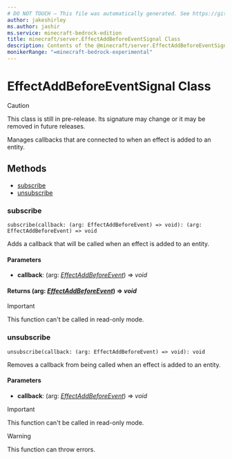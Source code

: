 ```yaml
---
# DO NOT TOUCH — This file was automatically generated. See https://github.com/mojang/minecraftapidocsgenerator to modify descriptions, examples, etc.
author: jakeshirley
ms.author: jashir
ms.service: minecraft-bedrock-edition
title: minecraft/server.EffectAddBeforeEventSignal Class
description: Contents of the @minecraft/server.EffectAddBeforeEventSignal class.
monikerRange: "=minecraft-bedrock-experimental"
---
```

# EffectAddBeforeEventSignal Class

> [!CAUTION]
> This class is still in pre-release.  Its signature may change or it may be removed in future releases.

Manages callbacks that are connected to when an effect is added to an entity.

## Methods
- [subscribe](#subscribe)
- [unsubscribe](#unsubscribe)

### **subscribe**
`
subscribe(callback: (arg: EffectAddBeforeEvent) => void): (arg: EffectAddBeforeEvent) => void
`

Adds a callback that will be called when an effect is added to an entity.

#### **Parameters**
- **callback**: (arg: [*EffectAddBeforeEvent*](EffectAddBeforeEvent.md)) => *void*

#### **Returns** (arg: [*EffectAddBeforeEvent*](EffectAddBeforeEvent.md)) => *void*

> [!IMPORTANT]
> This function can't be called in read-only mode.

### **unsubscribe**
`
unsubscribe(callback: (arg: EffectAddBeforeEvent) => void): void
`

Removes a callback from being called when an effect is added to an entity.

#### **Parameters**
- **callback**: (arg: [*EffectAddBeforeEvent*](EffectAddBeforeEvent.md)) => *void*

> [!IMPORTANT]
> This function can't be called in read-only mode.

> [!WARNING]
> This function can throw errors.
